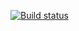 [![Build status](https://ci.appveyor.com/api/projects/status/gd962pw6vw66wv47?svg=true)](https://ci.appveyor.com/project/Yazilya25/aqa-6-1-bdd)
